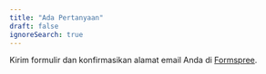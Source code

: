 ```yaml
---
title: "Ada Pertanyaan"
draft: false
ignoreSearch: true
---
```


Kirim formulir dan konfirmasikan alamat email Anda di [Formspree](https://formspree.io/).
